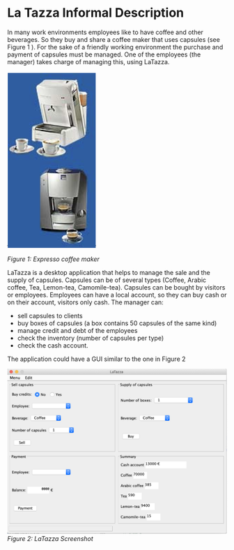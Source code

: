 # La Tazza Informal Description

In many work environments employees like to have coffee and other beverages. So they buy and share a coffee maker that uses capsules (see Figure 1 ). For the sake of a friendly working environment the purchase and payment of capsules must be managed. One of the employees (the manager) takes charge of managing this, using LaTazza.

![LaTazza](latazzapic1.png "")

*Figure 1: Expresso coffee maker*

LaTazza is a desktop application that helps to manage the sale and the supply of capsules.
Capsules can be of several types (Coffee, Arabic coffee, Tea, Lemon-tea, Camomile-tea). Capsules
can be bought by visitors or employees. Employees can have a local account, so they can buy cash
or on their account, visitors only cash.
The manager can:

* sell capsules to clients
* buy boxes of capsules (a box contains 50 capsules of the same kind)
* manage credit and debt of the employees
* check the inventory (number of capsules per type)
* check the cash account.

The application could have a GUI similar to the one in Figure 2


![LaTazza screenshot](latazzascreenshot.png "Logo title text")
*Figure 2: LaTazza Screenshot*

